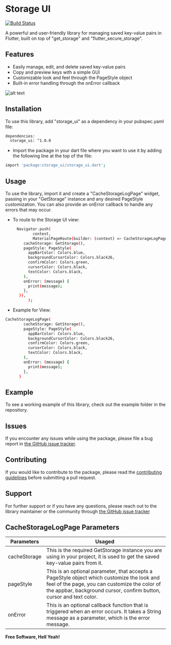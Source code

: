 # Storage UI

[![Build Status](https://travis-ci.org/joemccann/dillinger.svg?branch=master)](https://travis-ci.org/joemccann/dillinger)

A powerful and user-friendly library for managing saved key-value pairs in Flutter, built on top
of "get_storage" and "flutter_secure_storage".

## Features

- Easily manage, edit, and delete saved key-value pairs
- Copy and preview keys with a simple GUI
- Customizable look and feel through the PageStyle object
- Built-in error handling through the onError callback

![alt text](https://github.com/AmrSaied/storage_ui/blob/main/Screenshot.png.png?raw=true)

## Installation

To use this library, add "storage_ui" as a dependency in your pubspec.yaml file:

```sh
dependencies:
  storage_ui: ^1.0.0
```

- Import the package in your dart file where you want to use it by adding the following line at the
  top of the file:

```sh
import 'package:storage_ui/storage_ui.dart';
```

## Usage

To use the library, import it and create a "CacheStorageLogPage" widget,
passing in your "GetStorage" instance and any desired PageStyle customization.
You can also provide an onError callback to handle any errors that may occur.

- To route to the Storage UI view:
```sh
     Navigator.push(
            context,
            MaterialPageRoute(builder: (context) => CacheStorageLogPage(
        cacheStorage: GetStorage(),
        pageStyle: PageStyle(
          appBarColor: Colors.blue,
          backgroundCursorColor: Colors.black26,
          confirmColor: Colors.green,
          cursorColor: Colors.black,
          textColor: Colors.black,
        ),
        onError: (message) {
          print(message);
        },
      )),
          );
```

- Example for View:

```sh
CacheStorageLogPage(
        cacheStorage: GetStorage(),
        pageStyle: PageStyle(
          appBarColor: Colors.blue,
          backgroundCursorColor: Colors.black26,
          confirmColor: Colors.green,
          cursorColor: Colors.black,
          textColor: Colors.black,
        ),
        onError: (message) {
          print(message);
        },
      )
```

## Example

To see a working example of this library, check out the example folder in the repository.


## Issues

If you encounter any issues while using the package, please file a bug report
in [the GitHub issue tracker].

## Contributing

If you would like to contribute to the package, please read the [contributing guidelines] before
submitting a pull request.


## Support

For further support or if you have any questions, please reach out to the library maintainer or the community through  [the GitHub issue tracker]

## CacheStorageLogPage Parameters

| Parameters | Usaged                                                                                                                                                                                                                                                                  |
| ------ |-------------------------------------------------------------------------------------------------------------------------------------------------------------------------------------------------------------------------------------------------------------------------|
| cacheStorage | This is the required GetStorage instance you are using in your project, it is used to get the saved key-value pairs from it.                                                                                                                                            |
| pageStyle | This is an optional parameter, that accepts a PageStyle object which customize the look and feel of the page, you can customize the color of the appbar, background cursor, confirm button, cursor and text color.                                                      |
| onError  | This is an optional callback function that is triggered when an error occurs. It takes a String message as a parameter, which is the error message.                                                                                                                                                                                                                                                                        |

**Free Software, Hell Yeah!**

[//]: # (These are reference links used in the body of this note and get stripped out when the markdown processor does its job. There is no need to format nicely because it shouldn't be seen. Thanks SO - http://stackoverflow.com/questions/4823468/store-comments-in-markdown-syntax)

[Example]: <https://github.com/AmrSaied/storage_ui>

[the GitHub issue tracker]: <https://github.com/AmrSaied/storage_ui/issues>

[contributing guidelines]: <https://github.com/AmrSaied/storage_ui/blob/main/Contributing.md>

   
   

